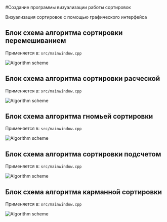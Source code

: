 #Создание программы визуализации работы сортировок
 
 Визуализация сортировок с помощью графического интерфейса

## Блок схема алгоритма сортировки перемешиванием

Применяется в: `src/mainwindow.cpp`

![Algorithm scheme](schemes/1.png)

## Блок схема алгоритма сортировки расческой

Применяется в: `src/mainwindow.cpp`

![Algorithm scheme](schemes/2.png)

## Блок схема алгоритма гномьей сортировки

Применяется в: `src/mainwindow.cpp`

![Algorithm scheme](schemes/3.png)

## Блок схема алгоритма сортировки подсчетом

Применяется в: `src/mainwindow.cpp`

![Algorithm scheme](schemes/4.png)

## Блок схема алгоритма карманной сортировки

Применяется в: `src/mainwindow.cpp`

![Algorithm scheme](schemes/5.png)
